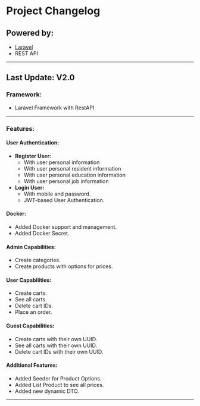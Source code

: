 # Project Changelog

## Powered by:
- [Laravel](https://laravel.com)
- REST API

---

## Last Update: V2.0

### Framework:
- Laravel Framework with RestAPI

---

### Features:

#### User Authentication:
- **Register User:**
  - With user personal information 
  - With user personal resident information
  - With user personal education information
  - With user personal job information
- **Login User:**
    - With mobile and password.
    - JWT-based User Authentication.

#### Docker:
- Added Docker support and management.
- Added Docker Secret.

#### Admin Capabilities:
- Create categories.
- Create products with options for prices.

#### User Capabilities:
- Create carts.
- See all carts.
- Delete cart IDs.
- Place an order.

#### Guest Capabilities:
- Create carts with their own UUID.
- See all carts with their own UUID.
- Delete cart IDs with their own UUID.

#### Additional Features:
- Added Seeder for Product Options.
- Added List Product to see all prices.
- Added new dynamic DTO.

---
